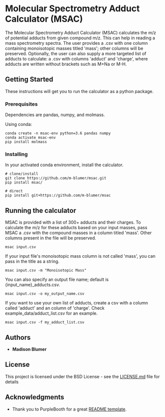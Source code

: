 # Molecular Spectrometry Adduct Calculator (MSAC)

The Molecular Spectrometry Adduct Calculator (MSAC) calculates the m/z of potential adducts from given compound m/z. This can help in reading a mass spectrometry spectra.
The user provides a .csv with one column containing monoisotopic masses titled 'mass'; other columns will be preserved. Optionally, the user can also supply a more targeted list of adducts to calculate: a .csv with columns 'adduct' and 'charge', where adducts are written without brackets such as M+Na or M-H. 

## Getting Started

These instructions will get you to run the calculator as a python package.

### Prerequisites

Dependencies are pandas, numpy, and molmass.


Using conda: 
```
conda create -n msac-env python=3.6 pandas numpy
conda activate msac-env
pip install molmass
```

### Installing

In your activated conda environment, install the calculator.

```
# clone/install
git clone https://github.com/m-blumer/msac.git
pip install msac/

# direct
pip install git+https://github.com/m-blumer/msac
```

## Running the calculator

MSAC is provided with a list of 300+ adducts and their charges. To calculate the m/z for these adducts based on your input masses, pass MSAC a .csv with the compound masses in a column titled 'mass'. Other columns present in the file will be preserved.
```
msac input.csv
```
If your input file's monoisotopic mass column is not called 'mass', you can pass in the title as a string.
```
msac input.csv -m "Monoisotopic Mass"
```
You can also specify an output file name; default is {input_name}_adducts.csv.
```
msac input.csv -o my_output_name.csv
```
If you want to use your own list of adducts, create a csv with a column called 'adduct' and an column of 'charge'. Check example_data/adduct_list.csv for an example.
```
msac input.csv -f my_adduct_list.csv
```

## Authors

* **Madison Blumer** 

## License

This project is licensed under the BSD License - see the [LICENSE.md](LICENSE.md) file for details

## Acknowledgments

* Thank you to PurpleBooth for a great [README template](https://gist.github.com/PurpleBooth/109311bb0361f32d87a2).

